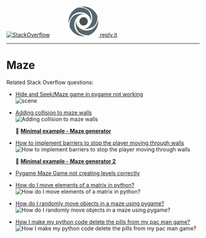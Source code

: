 [![StackOverflow](https://stackexchange.com/users/flair/7322082.png)](https://stackoverflow.com/users/5577765/rabbid76?tab=profile) &nbsp;&nbsp;&nbsp;&nbsp;&nbsp;&nbsp;&nbsp;&nbsp;&nbsp;&nbsp; [![reply.it](../../resource/logo/Repl_it_logo_80.png) reply.it](https://repl.it/repls/folder/PyGame%20Examples)

---

# Maze

Related Stack Overflow questions:

- [Hide and Seek/Maze game in pygame not working](https://stackoverflow.com/questions/63853997/hide-and-seek-maze-game-in-pygame-not-working/63854295#63854295)  
  ![scene](https://i.stack.imgur.com/2QYir.gif)

- [Adding collision to maze walls](https://stackoverflow.com/questions/55833941/adding-collision-to-maze-walls/55837809#55837809)  
  ![Adding collision to maze walls](https://i.stack.imgur.com/EUDwK.gif)

  :scroll: **[Minimal example - Maze generator](../../examples/minimal_examples/pygame_minimal_maze_1.py)**

- [How to implement barriers to stop the player moving through walls](https://stackoverflow.com/questions/65124664/how-to-implement-barriers-to-stop-the-player-moving-through-walls/65130719#65130719)  
  ![How to implement barriers to stop the player moving through walls](https://i.stack.imgur.com/WKJ5K.gif)

  :scroll: **[Minimal example - Maze generator 2](../../examples/minimal_examples/pygame_minimal_maze_2.py)**

- [Pygame Maze Game not creating levels correctly](https://stackoverflow.com/questions/59436266/pygame-maze-game-not-creating-levels-correctly/59436430#59436430)

- [How do I move elements of a matrix in python?](https://stackoverflow.com/questions/65174955/how-do-i-move-elements-of-a-matrix-in-python/65178270#65178270)  
  ![How do I move elements of a matrix in python?](https://i.stack.imgur.com/QgD5t.gif)

- [How do I randomly move objects in a maze using pygame?](https://stackoverflow.com/questions/65189546/how-do-i-randomly-move-objects-in-a-maze-using-pygame/65190004#65190004)  
  ![How do I randomly move objects in a maze using pygame?](https://i.stack.imgur.com/C7gft.gif)

- [How I make my python code delete the pills from my pac man game?](https://stackoverflow.com/questions/65201227/how-i-make-my-python-code-delete-the-pills-from-my-pac-man-game/65204858#65204858)
  ![How I make my python code delete the pills from my pac man game?](https://i.stack.imgur.com/aO99q.gif)